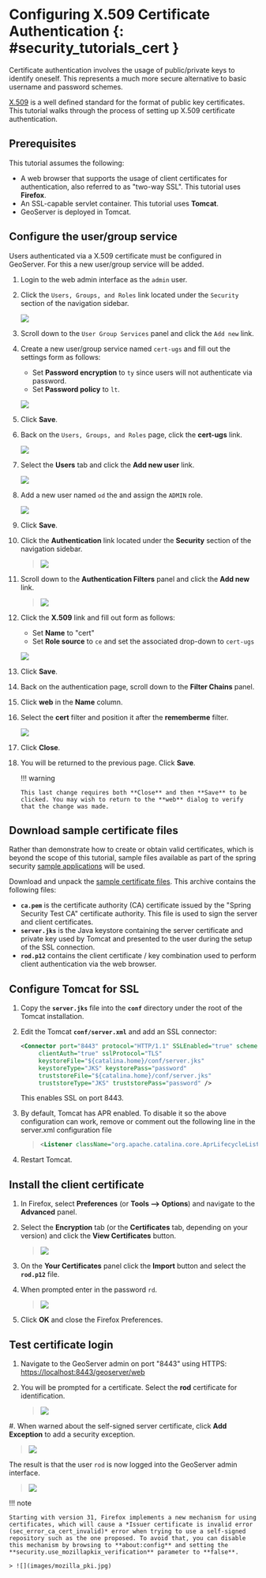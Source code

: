 # Configuring X.509 Certificate Authentication {: #security_tutorials_cert }

Certificate authentication involves the usage of public/private keys to identify oneself. This represents a much more secure alternative to basic username and password schemes.

[X.509](http://en.wikipedia.org/wiki/X.509) is a well defined standard for the format of public key certificates. This tutorial walks through the process of setting up X.509 certificate authentication.

## Prerequisites

This tutorial assumes the following:

-   A web browser that supports the usage of client certificates for authentication, also referred to as "two-way SSL". This tutorial uses **Firefox**.
-   An SSL-capable servlet container. This tutorial uses **Tomcat**.
-   GeoServer is deployed in Tomcat.

## Configure the user/group service

Users authenticated via a X.509 certificate must be configured in GeoServer. For this a new user/group service will be added.

1.  Login to the web admin interface as the `admin` user.

2.  Click the `Users, Groups, and Roles` link located under the `Security` section of the navigation sidebar.

    ![](images/cert1.jpg)

3.  Scroll down to the `User Group Services` panel and click the `Add new` link.

4.  Create a new user/group service named ``cert-ugs`` and fill out the settings form as follows:

    -   Set **Password encryption** to `ty` since users will not authenticate via password.
    -   Set **Password policy** to `lt`.

    ![](images/cert2.jpg)

5.  Click **Save**.

6.  Back on the `Users, Groups, and Roles` page, click the **cert-ugs** link.

    ![](images/cert3.jpg)

7.  Select the **Users** tab and click the **Add new user** link.

    ![](images/cert4.jpg)

8.  Add a new user named `od` the and assign the `ADMIN` role.

    ![](images/cert5.jpg)

9.  Click **Save**.

10. Click the **Authentication** link located under the **Security** section of the navigation sidebar.

    > ![](images/cert6.jpg)

11. Scroll down to the **Authentication Filters** panel and click the **Add new** link.

    > ![](images/cert7.jpg)

12. Click the **X.509** link and fill out form as follows:

    -   Set **Name** to "cert"
    -   Set **Role source** to `ce` and set the associated drop-down to ``cert-ugs``

    ![](images/cert8.jpg)

13. Click **Save**.

14. Back on the authentication page, scroll down to the **Filter Chains** panel.

15. Click **web** in the **Name** column.

16. Select the **cert** filter and position it after the **rememberme** filter.

    ![](images/cert9.jpg)

17. Click **Close**.

18. You will be returned to the previous page. Click **Save**.

    !!! warning

        This last change requires both **Close** and then **Save** to be clicked. You may wish to return to the **web** dialog to verify that the change was made.

## Download sample certificate files

Rather than demonstrate how to create or obtain valid certificates, which is beyond the scope of this tutorial, sample files available as part of the spring security [sample applications](https://github.com/SpringSource/spring-security/tree/master/samples/certificates) will be used.

Download and unpack the [sample certificate files](sample_certs.zip). This archive contains the following files:

-   **`ca.pem`** is the certificate authority (CA) certificate issued by the "Spring Security Test CA" certificate authority. This file is used to sign the server and client certificates.
-   **`server.jks`** is the Java keystore containing the server certificate and private key used by Tomcat and presented to the user during the setup of the SSL connection.
-   **`rod.p12`** contains the client certificate / key combination used to perform client authentication via the web browser.

## Configure Tomcat for SSL

1.  Copy the **`server.jks`** file into the **`conf`** directory under the root of the Tomcat installation.

2.  Edit the Tomcat **`conf/server.xml`** and add an SSL connector:

    ``` xml
    <Connector port="8443" protocol="HTTP/1.1" SSLEnabled="true" scheme="https" secure="true"
         clientAuth="true" sslProtocol="TLS" 
         keystoreFile="${catalina.home}/conf/server.jks"
         keystoreType="JKS" keystorePass="password"
         truststoreFile="${catalina.home}/conf/server.jks"
         truststoreType="JKS" truststorePass="password" />
    ```

    This enables SSL on port 8443.

3.  By default, Tomcat has APR enabled. To disable it so the above configuration can work, remove or comment out the following line in the server.xml configuration file

    > ``` xml
    > <Listener className="org.apache.catalina.core.AprLifecycleListener" SSLEngine="on" />   
    > ```

4.  Restart Tomcat.

## Install the client certificate

1.  In Firefox, select **Preferences** (or **Tools --> Options**) and navigate to the **Advanced** panel.

2.  Select the **Encryption** tab (or the **Certificates** tab, depending on your version) and click the **View Certificates** button.

    > ![](images/cert10.jpg)

3.  On the **Your Certificates** panel click the **Import** button and select the **`rod.p12`** file.

4.  When prompted enter in the password `rd`.

    > ![](images/cert11.jpg)

5.  Click **OK** and close the Firefox Preferences.

## Test certificate login

1.  Navigate to the GeoServer admin on port "8443" using HTTPS: <https://localhost:8443/geoserver/web>

2.  You will be prompted for a certificate. Select the **rod** certificate for identification.

    > ![](images/cert12.jpg)

#\. When warned about the self-signed server certificate, click **Add Exception** to add a security exception.

> ![](images/cert13.jpg)

The result is that the user `rod` is now logged into the GeoServer admin interface.

> ![](images/cert14.jpg)

!!! note

    Starting with version 31, Firefox implements a new mechanism for using certificates, which will cause a *Issuer certificate is invalid error (sec_error_ca_cert_invalid)* error when trying to use a self-signed repository such as the one proposed. To avoid that, you can disable this mechanism by browsing to **about:config** and setting the **security.use_mozillapkix_verification** parameter to **false**.
    
    > ![](images/mozilla_pki.jpg)
